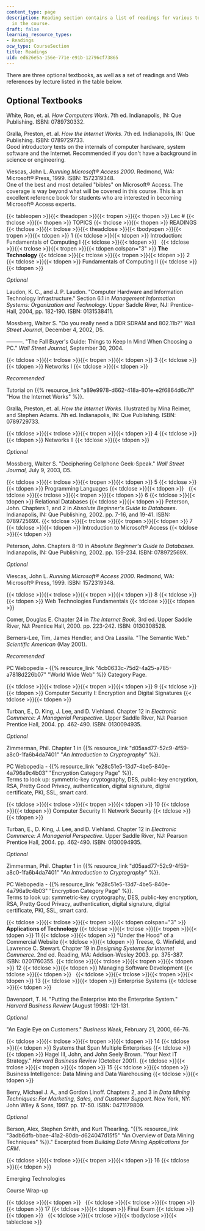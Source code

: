 ```yaml
---
content_type: page
description: Reading section contains a list of readings for various topics covered
  in the course.
draft: false
learning_resource_types:
- Readings
ocw_type: CourseSection
title: Readings
uid: ed626e5a-156e-771e-e91b-12796cf73865
---
```

There are three optional textbooks, as well as a set of readings and Web references by lecture listed in the table below.

## Optional Textbooks

White, Ron, et. al. *How Computers Work*. 7th ed. Indianapolis, IN: Que Publishing. ISBN: 0789730332.

Gralla, Preston, et. al. *How the Internet Works*. 7th ed. Indianapolis, IN: Que Publishing. ISBN: 0789729733.   
Good introductory texts on the internals of computer hardware, system software and the Internet. Recommended if you don't have a background in science or engineering.

Viescas, John L. *Running Microsoft® Access 2000*. Redmond, WA: Microsoft® Press, 1999. ISBN: 1572319348.   
One of the best and most detailed "bibles" on Microsoft® Access. The coverage is way beyond what will be covered in this course. This is an excellent reference book for students who are interested in becoming Microsoft® Access experts.

{{< tableopen >}}{{< theadopen >}}{{< tropen >}}{{< thopen >}}
Lec #
{{< thclose >}}{{< thopen >}}
TOPICS
{{< thclose >}}{{< thopen >}}
READINGS
{{< thclose >}}{{< trclose >}}{{< theadclose >}}{{< tbodyopen >}}{{< tropen >}}{{< tdopen >}}
1
{{< tdclose >}}{{< tdopen >}}
Introduction: Fundamentals of Computing I
{{< tdclose >}}{{< tdopen >}}
 
{{< tdclose >}}{{< trclose >}}{{< tropen >}}{{< tdopen colspan="3" >}}
**The Technology**
{{< tdclose >}}{{< trclose >}}{{< tropen >}}{{< tdopen >}}
2
{{< tdclose >}}{{< tdopen >}}
Fundamentals of Computing II
{{< tdclose >}}{{< tdopen >}}

*Optional*

Laudon, K. C., and J. P. Laudon. "Computer Hardware and Information Technology Infrastructure." Section 6.1 in *Management Information Systems: Organization and Technology*. Upper Saddle River, NJ: Prentice-Hall, 2004, pp. 182-190. ISBN: 0131538411.

Mossberg, Walter S. "Do you really need a DDR SDRAM and 802.11b?" *Wall Street Journal*, December 4, 2002, D5.

———. "The Fall Buyer's Guide: Things to Keep In Mind When Choosing a PC." *Wall Street Journal,* September 30, 2004.

{{< tdclose >}}{{< trclose >}}{{< tropen >}}{{< tdopen >}}
3
{{< tdclose >}}{{< tdopen >}}
Networks I
{{< tdclose >}}{{< tdopen >}}

*Recommended*

Tutorial on {{% resource_link "a89e9978-d662-418a-801e-e2f6864d6c7f" "How the Internet Works" %}}.

Gralla, Preston, et. al. *How the Internet Works*. Illustrated by Mina Reimer, and Stephen Adams. 7th ed. Indianapolis, IN: Que Publishing. ISBN: 0789729733. 

{{< tdclose >}}{{< trclose >}}{{< tropen >}}{{< tdopen >}}
4
{{< tdclose >}}{{< tdopen >}}
Networks II
{{< tdclose >}}{{< tdopen >}}

*Optional*

Mossberg, Walter S. "Deciphering Cellphone Geek-Speak." *Wall Street Journal,* July 9, 2003, D5.

{{< tdclose >}}{{< trclose >}}{{< tropen >}}{{< tdopen >}}
5
{{< tdclose >}}{{< tdopen >}}
Programming Languages
{{< tdclose >}}{{< tdopen >}}
 
{{< tdclose >}}{{< trclose >}}{{< tropen >}}{{< tdopen >}}
6
{{< tdclose >}}{{< tdopen >}}
Relational Databases
{{< tdclose >}}{{< tdopen >}}
Peterson, John. Chapters 1, and 2 in *Absolute Beginner's Guide to Databases*. Indianapolis, IN: Que Publishing, 2002. pp. 7-16, and 19-41. ISBN: 078972569X.
{{< tdclose >}}{{< trclose >}}{{< tropen >}}{{< tdopen >}}
7
{{< tdclose >}}{{< tdopen >}}
Introduction to Microsoft® Access
{{< tdclose >}}{{< tdopen >}}

Peterson, John. Chapters 8-10 in *Absolute Beginner's Guide to Databases*. Indianapolis, IN: Que Publishing, 2002. pp. 159-234. ISBN: 078972569X.

*Optional*

Viescas, John L. *Running Microsoft® Access 2000*. Redmond, WA: Microsoft® Press, 1999. ISBN: 1572319348.

{{< tdclose >}}{{< trclose >}}{{< tropen >}}{{< tdopen >}}
8
{{< tdclose >}}{{< tdopen >}}
Web Technologies Fundamentals
{{< tdclose >}}{{< tdopen >}}

Comer, Douglas E. Chapter 24 in *The Internet Book*. 3rd ed. Upper Saddle River, NJ: Prentice Hall, 2000. pp. 223-242. ISBN: 0130308528.

Berners-Lee, Tim, James Hendler, and Ora Lassila. "The Semantic Web." *Scientific American* (May 2001).

*Recommended*

PC Webopedia - {{% resource_link "4cb0633c-75d2-4a25-a785-a7818d226b07" "World Wide Web" %}} Category Page.

{{< tdclose >}}{{< trclose >}}{{< tropen >}}{{< tdopen >}}
9
{{< tdclose >}}{{< tdopen >}}
Computer Security I: Encryption and Digital Signatures
{{< tdclose >}}{{< tdopen >}}

Turban, E., D. King, J. Lee, and D. Viehland. Chapter 12 in *Electronic Commerce: A Managerial Perspective*. Upper Saddle River, NJ: Pearson Prentice Hall, 2004. pp. 462-490. ISBN: 0130094935.

*Optional*

Zimmerman, Phil. Chapter 1 in {{% resource_link "d05aad77-52c9-4f59-a8c0-1fa6b4da7401" "*An Introduction to Cryptography*" %}}.

PC Webopedia - {{% resource_link "e28c51e5-13d7-4be5-840e-4a796a9c4b03" "Encryption Category Page" %}}.   
Terms to look up: symmetric-key cryptography, DES, public-key encryption, RSA, Pretty Good Privacy, authentication, digital signature, digital certificate, PKI, SSL, smart card.

{{< tdclose >}}{{< trclose >}}{{< tropen >}}{{< tdopen >}}
10
{{< tdclose >}}{{< tdopen >}}
Computer Security II: Network Security
{{< tdclose >}}{{< tdopen >}}

Turban, E., D. King, J. Lee, and D. Viehland. Chapter 12 in *Electronic Commerce: A Managerial Perspective*. Upper Saddle River, NJ: Pearson Prentice Hall, 2004. pp. 462-490. ISBN: 0130094935.

*Optional*

Zimmerman, Phil. Chapter 1 in {{% resource_link "d05aad77-52c9-4f59-a8c0-1fa6b4da7401" "*An Introduction to Cryptography*" %}}.

PC Webopedia - {{% resource_link "e28c51e5-13d7-4be5-840e-4a796a9c4b03" "Encryption Category Page" %}}.   
Terms to look up: symmetric-key cryptography, DES, public-key encryption, RSA, Pretty Good Privacy, authentication, digital signature, digital certificate, PKI, SSL, smart card.

{{< tdclose >}}{{< trclose >}}{{< tropen >}}{{< tdopen colspan="3" >}}
**Applications of Technology**
{{< tdclose >}}{{< trclose >}}{{< tropen >}}{{< tdopen >}}
11
{{< tdclose >}}{{< tdopen >}}
"Under the Hood" of a Commercial Website
{{< tdclose >}}{{< tdopen >}}
Treese, G. Winfield, and Lawrence C. Stewart. Chapter 19 in *Designing Systems for Internet Commerce*. 2nd ed. Reading, MA: Addison-Wesley 2003. pp. 375-387. ISBN: 0201760355.
{{< tdclose >}}{{< trclose >}}{{< tropen >}}{{< tdopen >}}
12
{{< tdclose >}}{{< tdopen >}}
Managing Software Development
{{< tdclose >}}{{< tdopen >}}
 
{{< tdclose >}}{{< trclose >}}{{< tropen >}}{{< tdopen >}}
13
{{< tdclose >}}{{< tdopen >}}
Enterprise Systems
{{< tdclose >}}{{< tdopen >}}

Davenport, T. H. "Putting the Enterprise into the Enterprise System." *Harvard Business Review* (August 1998): 121-131.

*Optional*

"An Eagle Eye on Customers." *Business Week*, February 21, 2000, 66-76.

{{< tdclose >}}{{< trclose >}}{{< tropen >}}{{< tdopen >}}
14
{{< tdclose >}}{{< tdopen >}}
Systems that Span Multiple Enterprises
{{< tdclose >}}{{< tdopen >}}
Hagel III, John, and John Seely Brown. "Your Next IT Strategy." *Harvard Business Review* (October 2001).
{{< tdclose >}}{{< trclose >}}{{< tropen >}}{{< tdopen >}}
15
{{< tdclose >}}{{< tdopen >}}
Business Intelligence: Data Mining and Data Warehousing
{{< tdclose >}}{{< tdopen >}}

Berry, Michael J. A., and Gordon Linoff. Chapters 2, and 3 in *Data Mining Techniques: For Marketing, Sales, and Customer Support*. New York, NY: John Wiley & Sons, 1997. pp. 17-50. ISBN: 0471179809.

*Optional*

Berson, Alex, Stephen Smith, and Kurt Thearling. "{{% resource_link "3adb6dfb-bbae-41a2-80db-d624047d15f5" "An Overview of Data Mining Techniques" %}}." Excerpted from *Building Data Mining Applications for CRM*.

{{< tdclose >}}{{< trclose >}}{{< tropen >}}{{< tdopen >}}
16
{{< tdclose >}}{{< tdopen >}}

Emerging Technologies

Course Wrap-up

{{< tdclose >}}{{< tdopen >}}
 
{{< tdclose >}}{{< trclose >}}{{< tropen >}}{{< tdopen >}}
17
{{< tdclose >}}{{< tdopen >}}
Final Exam
{{< tdclose >}}{{< tdopen >}}
 
{{< tdclose >}}{{< trclose >}}{{< tbodyclose >}}{{< tableclose >}}